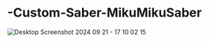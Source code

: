 # -Custom-Saber-MikuMikuSaber
![Desktop Screenshot 2024 09 21 - 17 10 02 15](https://github.com/user-attachments/assets/0ab0e57a-527d-435f-b0eb-70297a3e2864)
